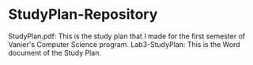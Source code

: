 # StudyPlan-Repository
StudyPlan.pdf:
This is the study plan that I made for the first semester of Vanier's Computer Science program.
Lab3-StudyPlan:
This is the Word document of the Study Plan.